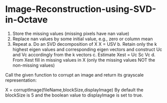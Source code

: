 # Image-Reconstruction-using-SVD-in-Octave

1. Store the missing values (missing pixels have nan value)
2. Replace nan values by some initial value, e.g., zero or column mean 
3. Repeat
a. Do an SVD decomposition of X
X = USV
b. Retain only the k highest eigen values and corresponding eigen vectors and construct Uc and Vc accordingly from the k vectors
c. Estimate Xest = Uc Sc Vc
d. From Xest fill in missing values in X (only the missing values NOT the non-missing values)

Call the given function to corrupt an image and return its grayscale representation:

X = corruptImage(fileName,blockSize,displayImage)
By default the blockSize is 5 and the boolean value to displayImage is set to true.
